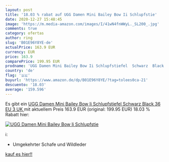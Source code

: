 ```yaml
---
layout: post
title: '18.03 % rabat auf UGG Damen Mini Bailey Bow Ii Schlupfstie'
date: 2020-12-27 15:48:45
image: 'https://m.media-amazon.com/images/I/41wN4fnWWyL._SL200_.jpg'
comments: true
category: ofertas
author: ring
slug: 'B01E96Y8YE-de'
actualPrice: 163.9 EUR
currency: EUR
price: 163.9
comparePrice: 199.95 EUR
prodname: 'UGG Damen Mini Bailey Bow Ii Schlupfstiefel  Schwarz  Black   36 EU  3 UK '
country: 'de'
flag: '🇩🇪'
buyurl: 'https://www.amazon.de/dp/B01E96Y8YE/?tag=tolees0ca-21'
descuento: '18.03'
average: '159.596'
---
```


Es gibt ein [UGG Damen Mini Bailey Bow Ii Schlupfstiefel  Schwarz  Black   36 EU  3 UK ](https://www.amazon.de/dp/B01E96Y8YE/?tag=tolees0ca-21) mit aktuellem Preis 163.9 EUR (original: 199.95 EUR) 18.03 % Rabatt hier:

[![UGG Damen Mini Bailey Bow Ii Schlupfstie](https://m.media-amazon.com/images/I/41wN4fnWWyL._SL200_.jpg)](https://www.amazon.de/dp/B01E96Y8YE/?tag=tolees0ca-21)

ℹ️:

- Umgekehrter Schafe und Wildleder

[kauf es hier!!](https://www.amazon.de/dp/B01E96Y8YE/?tag=tolees0ca-21)
